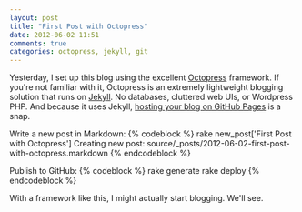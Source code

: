 ```yaml
---
layout: post
title: "First Post with Octopress"
date: 2012-06-02 11:51
comments: true
categories: octopress, jekyll, git
---
```


Yesterday, I set up this blog using the excellent [Octopress](http://octopress.org/) framework. If you're not familiar with it, Octopress is an extremely lightweight blogging solution that runs on [Jekyll](http://jekyllrb.com/). No databases, cluttered web UIs, or Wordpress PHP. And because it uses Jekyll, [hosting your blog on GitHub Pages](http://octopress.org/docs/deploying/) is a snap.

Write a new post in Markdown:
{% codeblock %}
rake new_post['First Post with Octopress']
Creating new post: source/_posts/2012-06-02-first-post-with-octopress.markdown
{% endcodeblock %}

Publish to GitHub:
{% codeblock %}
rake generate
rake deploy
{% endcodeblock %}

With a framework like this, I might actually start blogging. We'll see.
